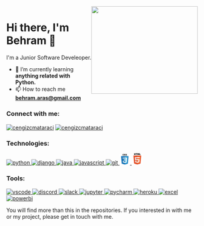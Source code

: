 <img align="right" src="https://user-images.githubusercontent.com/79098574/216712606-a1531598-f96f-414b-b7de-820753e40f83.jpg" width="280" height="230"/>

# Hi there, I'm Behram :wave:
 I'm a Junior Software Develeoper.

- 🌱 I’m currently learning **anything related with Python.**
- 📫  How to reach me **behram.aras@gmail.com** 

<h3 align="left">Connect with me:</h3>
<p align="left">
<a href="https://www.linkedin.com/in/behramaras/" target="blank" rel=”noopener”><img align="center" src="https://upload.wikimedia.org/wikipedia/commons/thumb/c/ca/LinkedIn_logo_initials.png/640px-LinkedIn_logo_initials.png" alt="cengizcmataraci" height="30" width="30" /></a>
<a href="https://www.instagram.com/kuzzulkurt_/" target="blank" rel=”noopener”><img align="center" src="https://upload.wikimedia.org/wikipedia/commons/thumb/e/e7/Instagram_logo_2016.svg/1200px-Instagram_logo_2016.svg.png" alt="cengizcmataraci" height="30" width="30" /></a>
</p>

<h3 align="left">Technologies:</h3>
<p align="left"> 
<a href="https://www.python.org" target="_blank" rel=”noopener”> <img src="https://s3.dualstack.us-east-2.amazonaws.com/pythondotorg-assets/media/community/logos/python-logo-only.png" alt="python" width="33" height="30"/> </a> 
<a href="https://www.djangoproject.com" target="_blank" rel=”noopener”> <img src="https://cdn.iconscout.com/icon/free/png-512/free-django-3521389-2944833.png?f=webp&w=256" alt="django" width="30" height="30"/> </a>
<a href="https://dev.java/learn/" target="_blank" rel=”noopener”> <img src="https://1000logos.net/wp-content/uploads/2020/09/Java-Logo-500x313.png" alt="java" width="30" height="30"/> </a> 
<a href="https://www.javascript.com" target="_blank" rel=”noopener”> <img src="https://cdn.worldvectorlogo.com/logos/javascript-1.svg" alt="javascript" width="30" height="30"/> </a> 
<a href="https://git-scm.com/" target="_blank" rel=”noopener”> <img src="https://www.vectorlogo.zone/logos/git-scm/git-scm-icon.svg" alt="git" width="30" height="30"/> </a>
<a href="https://www.w3schools.com/css/" target="_blank" rel=”noopener”> <img src="https://raw.githubusercontent.com/devicons/devicon/master/icons/css3/css3-original-wordmark.svg" alt="css3" width="28" height="28"/> </a> 
<a href="https://www.w3.org/html/" target="_blank" rel=”noopener”> <img src="https://raw.githubusercontent.com/devicons/devicon/master/icons/html5/html5-original-wordmark.svg" alt="html5" width="30" height="30"/> </a> 

  
<h3 align="left">Tools:</h3>
<a href="https://code.visualstudio.com/" target="_blank" rel=”noopener”> <img src="https://upload.wikimedia.org/wikipedia/commons/thumb/9/9a/Visual_Studio_Code_1.35_icon.svg/1024px-Visual_Studio_Code_1.35_icon.svg.png" alt="vscode" width="30" height="30"/> </a>
<a href="https://discord.com/" target="_blank" rel=”noopener”> <img src="https://cdn4.iconfinder.com/data/icons/logos-and-brands/512/91_Discord_logo_logos-512.png" alt="discord" width="30" height="30"/> </a> 
<a href="https://slack.com/intl/en-tr/" target="_blank" rel=”noopener”> <img src="https://upload.wikimedia.org/wikipedia/commons/thumb/d/d5/Slack_icon_2019.svg/2048px-Slack_icon_2019.svg.png" alt="slack" width="30" height="30"/> </a>
<a href="https://jupyter.org" target="_blank" rel=”noopener”> <img src="https://upload.wikimedia.org/wikipedia/commons/thumb/3/38/Jupyter_logo.svg/883px-Jupyter_logo.svg.png" alt="jupyter" width="37" height="27"/> </a>
<a href="https://www.jetbrains.com/pycharm/" target="_blank" rel=”noopener”> <img src="https://upload.wikimedia.org/wikipedia/commons/thumb/1/1d/PyCharm_Icon.svg/1024px-PyCharm_Icon.svg.png" alt="pycharm" width="37" height="27"/> </a>
<a href="https://heroku.com" target="_blank" rel=”noopener”> <img src="https://www.vectorlogo.zone/logos/heroku/heroku-icon.svg" alt="heroku" width="30" height="30"/> </a> 
<a href="https://www.microsoft.com/en-gb/microsoft-365/excel" target="_blank" rel=”noopener”> <img src="https://cdn4.iconfinder.com/data/icons/logos-and-brands/512/119_Excel_logo_logos-512.png" alt="excel" width="30" height="30"/> </a> 
<a href="https://powerbi.microsoft.com/en-gb/" target="_blank" rel=”noopener”> <img src="https://upload.wikimedia.org/wikipedia/commons/thumb/c/cf/New_Power_BI_Logo.svg/2048px-New_Power_BI_Logo.svg.png" alt="powerbi" width="30" height="30"/> </a> 
</p>


You will find more than this in the repositories.
If you interested in with me or my project, please get in touch with me.
